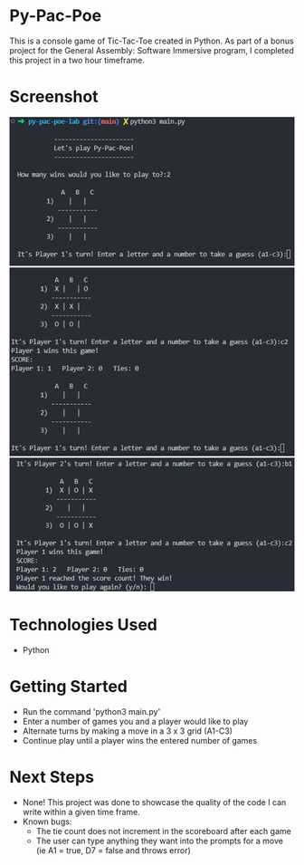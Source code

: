 # Py-Pac-Poe
This is a console game of Tic-Tac-Toe created in Python.  As part of a bonus project for the General Assembly: Software Immersive program, I completed this project in a two hour timeframe.

# Screenshot

<img src="./imgs/start.png">
<img src="./imgs/one-win.png">
<img src="./imgs/winner.png">

# Technologies Used

- Python

# Getting Started

- Run the command 'python3 main.py'
- Enter a number of games you and a player would like to play
- Alternate turns by making a move in a 3 x 3 grid (A1-C3)
- Continue play until a player wins the entered number of games

# Next Steps

- None! This project was done to showcase the quality of the code I can write within a given time frame.
- Known bugs:
    - The tie count does not increment in the scoreboard after each game
    - The user can type anything they want into the prompts for a move (ie A1 = true, D7 = false and throws error)